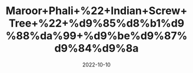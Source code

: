 ---
title: 'Maroor+Phali+%22+Indian+Screw+Tree+%22+%d9%85%d8%b1%d9%88%da%99+%d9%be%d9%87%d9%84%d9%8a'
date: '2022-10-10' 
metatag: '' 
inventory: '0' 
draft: false 
# meta description 
shortDescripton: 'It+promotes+relief+from+abdominal+spasm+%26+pain.+It+supports+as+antioxidant+and+blood+purifier'
description: 'Herb'
longdescription: ''
featured: True
# product Price
price: '30.0'
# Product Short Description
shortDescription: 'It+promotes+relief+from+abdominal+spasm+%26+pain.+It+supports+as+antioxidant+and+blood+purifier'
productID: 'B254E41D-5724-ED11-9968-005056B3A416'
type: 'products'
category: 'Herb' 
thumnailproduct: 'https://eraconnect.blob.core.windows.net/product-images/aminsaddiquidawakhana/B254E41D-5724-ED11-9968-005056B3A416.webp' 
images:
  - image: 'https://eraconnect.blob.core.windows.net/product-images/aminsaddiquidawakhana/B254E41D-5724-ED11-9968-005056B3A416.webp'  
Variants:
---